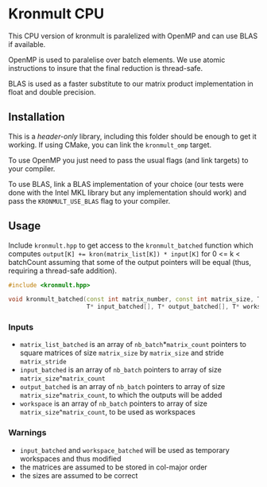 # Kronmult CPU

This CPU version of kronmult is paralelized with OpenMP and can use BLAS if available.

OpenMP is used to paralelise over batch elements.
We use atomic instructions to insure that the final reduction is thread-safe.

BLAS is used as a faster substitute to our matrix product implementation in float and double precision.

## Installation

This is a *header-only* library, including this folder should be enough to get it working.
If using CMake, you can link the `kronmult_omp` target.

To use OpenMP you just need to pass the usual flags (and link targets) to your compiler.

To use BLAS, link a BLAS implementation of your choice (our tests were done with the Intel MKL library but any implementation should work) 
and pass the `KRONMULT_USE_BLAS` flag to your compiler.

## Usage

Include `kronmult.hpp` to get access to the `kronmult_batched` function 
which computes `output[K] += kron(matrix_list[K]) * input[K]` for 0 <= k < batchCount 
assuming that some of the output pointers will be equal (thus, requiring a thread-safe addition).

```cpp
#include <kronmult.hpp>

void kronmult_batched(const int matrix_number, const int matrix_size, T const * const matrix_list_batched[], const int matrix_stride,
                      T* input_batched[], T* output_batched[], T* workspace_batched[], const int nb_batch)
```

### Inputs

- `matrix_list_batched` is an array of `nb_batch`*`matrix_count` pointers to square matrices of size `matrix_size` by `matrix_size` and stride `matrix_stride`
- `input_batched` is an array of `nb_batch` pointers to array of size `matrix_size`^`matrix_count`
- `output_batched` is an array of `nb_batch` pointers to array of size `matrix_size`^`matrix_count`, to which the outputs will be added
- `workspace` is an array of `nb_batch` pointers to array of size `matrix_size`^`matrix_count`, to be used as workspaces

### Warnings

 - `input_batched` and `workspace_batched` will be used as temporary workspaces and thus modified
 - the matrices are assumed to be stored in col-major order
 - the sizes are assumed to be correct